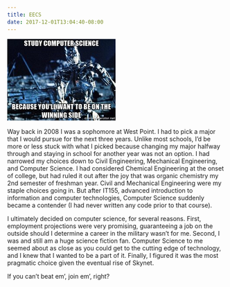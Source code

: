 ```yaml
---
title: EECS
date: 2017-12-01T13:04:40-08:00
---
```

![Terminator robot](/assets/terminator.jpg)

 Way back in 2008 I was a sophomore at West Point.  I had to pick a major that I would pursue for the next three years. Unlike most schools, I’d be more or less stuck with what I picked because changing my major halfway through and staying in school for another year was not an option. I had narrowed my choices down to Civil Engineering, Mechanical Engineering, and Computer Science.  I had considered Chemical Engineering at the onset of college, but had ruled it out after the joy that was organic chemistry my 2nd semester of freshman year.  Civil and Mechanical Engineering were my staple choices going in.  But after IT155, advanced introduction to information and computer technologies, Computer Science suddenly became a contender (I had never written any code prior to that course).

I ultimately decided on computer science, for several reasons.  First, employment projections were very promising, guaranteeing a job on the outside should I determine a career in the military wasn’t for me.  Second, I was and still am a huge science fiction fan.  Computer Science to me seemed about as close as you could get to the cutting edge of technology, and I knew that I wanted to be a part of it.  Finally, I figured it was the most pragmatic choice given the eventual rise of Skynet. 

 If you can’t beat em’, join em’, right?
